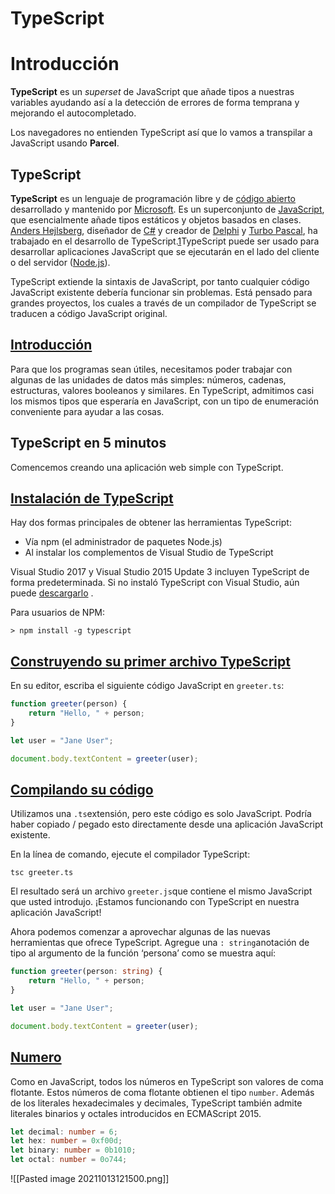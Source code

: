 # TypeScript
# Introducción

**TypeScript** es un _superset_ de JavaScript que añade tipos a nuestras variables ayudando así a la detección de errores de forma temprana y mejorando el autocompletado.

Los navegadores no entienden TypeScript así que lo vamos a transpilar a JavaScript usando **Parcel**.

## TypeScript

**TypeScript** es un lenguaje de programación libre y de [código abierto](https://es.wikipedia.org/wiki/C%C3%B3digo_abierto "Código abierto") desarrollado y mantenido por [Microsoft](https://es.wikipedia.org/wiki/Microsoft "Microsoft"). Es un superconjunto de [JavaScript](https://es.wikipedia.org/wiki/JavaScript "JavaScript"), que esencialmente añade tipos estáticos y objetos basados en clases. [Anders Hejlsberg](https://es.wikipedia.org/wiki/Anders_Hejlsberg "Anders Hejlsberg"), diseñador de [C#](https://es.wikipedia.org/wiki/C "C") y creador de [Delphi](https://es.wikipedia.org/wiki/Embarcadero_Delphi "Embarcadero Delphi") y [Turbo Pascal](https://es.wikipedia.org/wiki/Turbo_Pascal "Turbo Pascal"), ha trabajado en el desarrollo de TypeScript.[1](https://es.wikipedia.org/wiki/TypeScript#cite_note-1)​ TypeScript puede ser usado para desarrollar aplicaciones JavaScript que se ejecutarán en el lado del cliente o del servidor ([Node.js](https://es.wikipedia.org/wiki/Node.js "Node.js")).

TypeScript extiende la sintaxis de JavaScript, por tanto cualquier código JavaScript existente debería funcionar sin problemas. Está pensado para grandes proyectos, los cuales a través de un compilador de TypeScript se traducen a código JavaScript original.

## [Introducción](https://www.typescriptlang.org/docs/handbook/basic-types.html#introduction)

Para que los programas sean útiles, necesitamos poder trabajar con algunas de las unidades de datos más simples: números, cadenas, estructuras, valores booleanos y similares. En TypeScript, admitimos casi los mismos tipos que esperaría en JavaScript, con un tipo de enumeración conveniente para ayudar a las cosas.

## TypeScript en 5 minutos

Comencemos creando una aplicación web simple con TypeScript.

## [Instalación de TypeScript](https://www.typescriptlang.org/docs/handbook/typescript-in-5-minutes.html#installing-typescript)

Hay dos formas principales de obtener las herramientas TypeScript:

-   Vía npm (el administrador de paquetes Node.js)
-   Al instalar los complementos de Visual Studio de TypeScript

Visual Studio 2017 y Visual Studio 2015 Update 3 incluyen TypeScript de forma predeterminada. Si no instaló TypeScript con Visual Studio, aún puede [descargarlo](https://www.typescriptlang.org/#download-links) .

Para usuarios de NPM:

```shell
> npm install -g typescript

```

## [Construyendo su primer archivo TypeScript](https://www.typescriptlang.org/docs/handbook/typescript-in-5-minutes.html#building-your-first-typescript-file)

En su editor, escriba el siguiente código JavaScript en `greeter.ts`:

```ts
function greeter(person) {
    return "Hello, " + person;
}

let user = "Jane User";

document.body.textContent = greeter(user);
```

## [Compilando su código](https://www.typescriptlang.org/docs/handbook/typescript-in-5-minutes.html#compiling-your-code)

Utilizamos una `.ts`extensión, pero este código es solo JavaScript. Podría haber copiado / pegado esto directamente desde una aplicación JavaScript existente.

En la línea de comando, ejecute el compilador TypeScript:

```shell
tsc greeter.ts

```

El resultado será un archivo `greeter.js`que contiene el mismo JavaScript que usted introdujo. ¡Estamos funcionando con TypeScript en nuestra aplicación JavaScript!

Ahora podemos comenzar a aprovechar algunas de las nuevas herramientas que ofrece TypeScript. Agregue una `: string`anotación de tipo al argumento de la función ‘persona’ como se muestra aquí:

```ts
function greeter(person: string) {
    return "Hello, " + person;
}

let user = "Jane User";

document.body.textContent = greeter(user);
```

## [Numero](https://www.typescriptlang.org/docs/handbook/basic-types.html#number)

Como en JavaScript, todos los números en TypeScript son valores de coma flotante. Estos números de coma flotante obtienen el tipo `number`. Además de los literales hexadecimales y decimales, TypeScript también admite literales binarios y octales introducidos en ECMAScript 2015.

```ts
let decimal: number = 6;
let hex: number = 0xf00d;
let binary: number = 0b1010;
let octal: number = 0o744;
```


![[Pasted image 20211013121500.png]]
